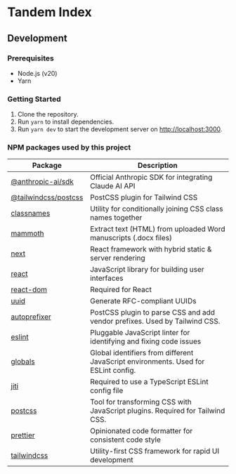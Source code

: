# Tandem Index

## Development

### Prerequisites

- Node.js (v20)
- Yarn

### Getting Started

1. Clone the repository.
2. Run `yarn` to install dependencies.
3. Run `yarn dev` to start the development server on [http://localhost:3000](http://localhost:3000). 

### NPM packages used by this project

| Package | Description |
|---------|-------------|
| [@anthropic-ai/sdk](https://www.npmjs.com/package/@anthropic-ai/sdk) | Official Anthropic SDK for integrating Claude AI API |
| [@tailwindcss/postcss](https://www.npmjs.com/package/@tailwindcss/postcss) | PostCSS plugin for Tailwind CSS |
| [classnames](https://www.npmjs.com/package/classnames) | Utility for conditionally joining CSS class names together |
| [mammoth](https://www.npmjs.com/package/mammoth) | Extract text (HTML) from uploaded Word manuscripts (.docx files) |
| [next](https://www.npmjs.com/package/next) | React framework with hybrid static & server rendering |
| [react](https://www.npmjs.com/package/react) | JavaScript library for building user interfaces |
| [react-dom](https://www.npmjs.com/package/react-dom) | Required for React |
| [uuid](https://www.npmjs.com/package/uuid) | Generate RFC-compliant UUIDs |
| [autoprefixer](https://www.npmjs.com/package/autoprefixer) | PostCSS plugin to parse CSS and add vendor prefixes. Used by Tailwind CSS. |
| [eslint](https://www.npmjs.com/package/eslint) | Pluggable JavaScript linter for identifying and fixing code issues |
| [globals](https://www.npmjs.com/package/globals) | Global identifiers from different JavaScript environments. Used for ESLint config. |
| [jiti](https://www.npmjs.com/package/jiti) | Required to use a TypeScript ESLint config file |
| [postcss](https://www.npmjs.com/package/postcss) | Tool for transforming CSS with JavaScript plugins. Required for Tailwind CSS. |
| [prettier](https://www.npmjs.com/package/prettier) | Opinionated code formatter for consistent code style |
| [tailwindcss](https://www.npmjs.com/package/tailwindcss) | Utility-first CSS framework for rapid UI development |

